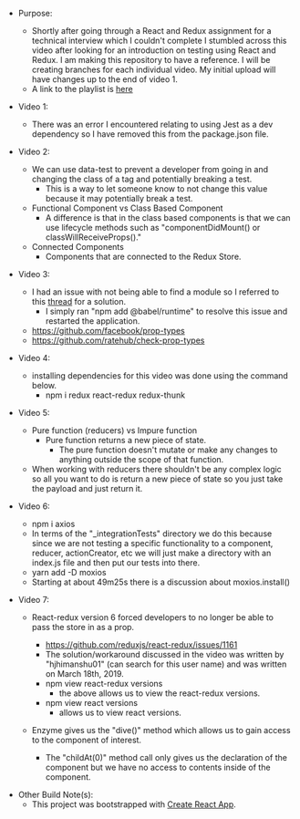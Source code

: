 - Purpose:

  - Shortly after going through a React and Redux assignment for a technical interview which I couldn't complete I stumbled across this video after looking for an introduction on testing using React and Redux. I am making this repository to have a reference. I will be creating branches for each individual video. My initial upload will have changes up to the end of video 1.
  - A link to the playlist is [here](https://www.youtube.com/playlist?list=PL-Db3tEF6pB8Am-IhCRgyGSxTalkDpUV_)

- Video 1:

  - There was an error I encountered relating to using Jest as a dev dependency so I have removed this from the package.json file.

- Video 2:

  - We can use data-test to prevent a developer from going in and changing the class of a tag and potentially breaking a test.
    - This is a way to let someone know to not change this value because it may potentially break a test.
  - Functional Component vs Class Based Component
    - A difference is that in the class based components is that we can use lifecycle methods such as "componentDidMount() or classWillReceiveProps()."
  - Connected Components
    - Components that are connected to the Redux Store.

- Video 3:

  - I had an issue with not being able to find a module so I referred to this [thread](https://github.com/facebook/create-react-app/issues/7183) for a solution.
    - I simply ran "npm add @babel/runtime" to resolve this issue and restarted the application.
  - https://github.com/facebook/prop-types
  - https://github.com/ratehub/check-prop-types

- Video 4:

  - installing dependencies for this video was done using the command below.
    - npm i redux react-redux redux-thunk

- Video 5:

  - Pure function (reducers) vs Impure function
    - Pure function returns a new piece of state.
      - The pure function doesn't mutate or make any changes to anything outside the scope of that function.
  - When working with reducers there shouldn't be any complex logic so all you want to do is return a new piece of state so you just take the payload and just return it.

- Video 6:

  - npm i axios
  - In terms of the "\_integrationTests" directory we do this because since we are not testing a specific functionality to a component, reducer, actionCreator, etc we will just make a directory with an index.js file and then put our tests into there.
  - yarn add -D moxios
  - Starting at about 49m25s there is a discussion about moxios.install()

- Video 7:
  - React-redux version 6 forced developers to no longer be able to pass the store in as a prop.
    - https://github.com/reduxjs/react-redux/issues/1161
    - The solution/workaround discussed in the video was written by "hjhimanshu01" (can search for this user name) and was written on March 18th, 2019.
    - npm view react-redux versions
      - the above allows us to view the react-redux versions.
    - npm view react versions
      - allows us to view react versions.
  - Enzyme gives us the "dive()" method which allows us to gain access to the component of interest.

    - The "childAt(0)" method call only gives us the declaration of the component but we have no access to contents inside of the component.

* Other Build Note(s):
  - This project was bootstrapped with [Create React App](https://github.com/facebook/create-react-app).
